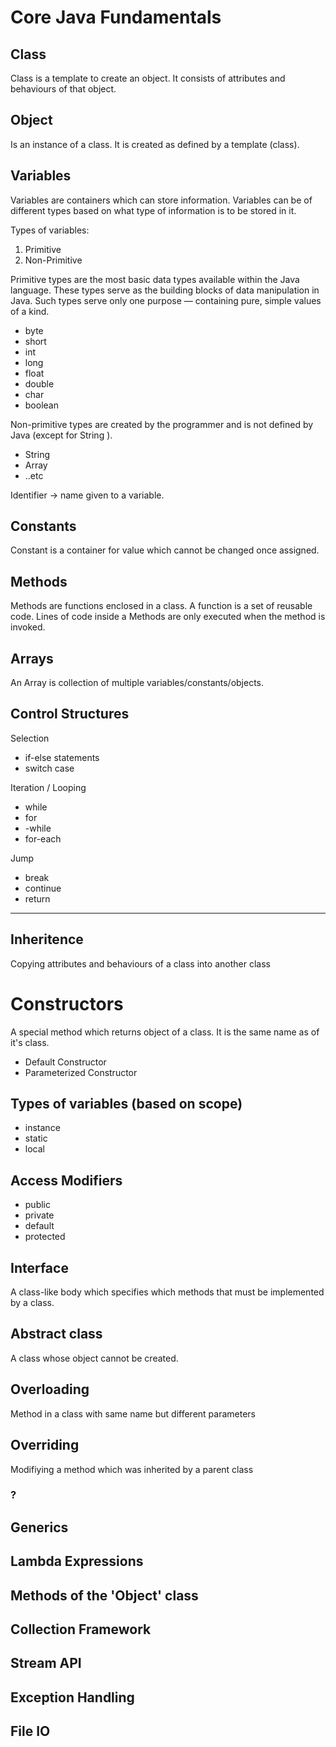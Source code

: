 # Core Java Fundamentals

## Class
Class is a template to create an object. It consists of attributes and behaviours of that object.

## Object
Is an instance of a class. It is created as defined by a template (class).

## Variables
Variables are containers which can store information.
Variables can be of different types based on what type of information is to be stored in it.

Types of variables:
1. Primitive
2. Non-Primitive

Primitive types are the most basic data types available within the Java language. These types serve as the building blocks of data manipulation in Java. Such types serve only one purpose — containing pure, simple values of a kind.
 - byte
 - short
 - int
 - long
 - float
 - double
 - char
 - boolean

Non-primitive types are created by the programmer and is not defined by Java (except for String ).
 - String
 - Array
 - ..etc

Identifier -> name given to a variable.

## Constants
Constant is a container for value which cannot be changed once assigned.

## Methods
Methods are functions enclosed in a class. A function is a set of reusable code.
Lines of code inside a Methods are only executed when the method is invoked.


## Arrays
An Array is collection of multiple variables/constants/objects.


## Control Structures

Selection
- if-else statements
- switch case

Iteration / Looping
- while
- for
- -while
- for-each

Jump
- break
- continue
- return

---


## Inheritence
Copying attributes and behaviours of a class into another class

# Constructors
A special method which returns object of a class. It is the same name as of it's class.
 - Default Constructor
 - Parameterized Constructor

## Types of variables (based on scope)
 - instance 
 - static
 - local

## Access Modifiers
 - public
 - private
 - default
 - protected

## Interface 
A class-like body which specifies which methods that must be implemented by a class.

## Abstract class
A class whose object cannot be created.

## Overloading 
Method in a class with same name but different parameters

## Overriding
Modifiying a method which was inherited by a parent class

### ?
## Generics
## Lambda Expressions
## Methods of the 'Object' class
## Collection Framework
## Stream API
## Exception Handling
## File IO
